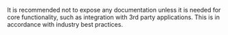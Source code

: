It is recommended not to expose any documentation unless it is needed for core functionality, such as integration with 3rd party applications. This is in accordance with industry best practices.
